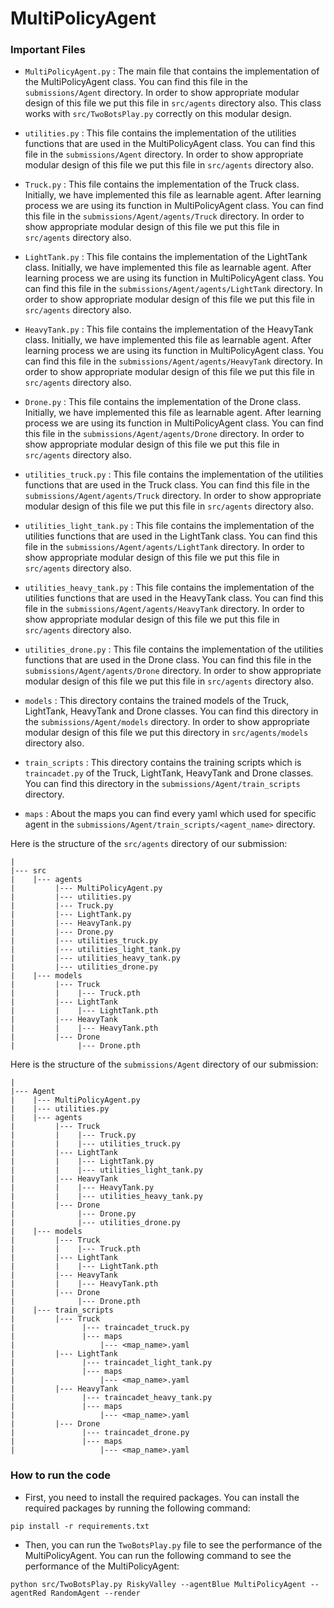 # MultiPolicyAgent

### Important Files 
- `MultiPolicyAgent.py` : The main file that contains the implementation of the MultiPolicyAgent class. You can find this file in the `submissions/Agent` directory. In order to show appropriate modular design of this file we put this file in `src/agents` directory also. This class works with `src/TwoBotsPlay.py` correctly on this modular design. 

- `utilities.py` : This file contains the implementation of the utilities functions that are used in the MultiPolicyAgent class. You can find this file in the `submissions/Agent` directory. In order to show appropriate modular design of this file we put this file in `src/agents` directory also.

- `Truck.py` : This file contains the implementation of the Truck class. Initially, we have implemented this file as learnable agent. After learning process we are using its function in MultiPolicyAgent class. You can find this file in the `submissions/Agent/agents/Truck` directory. In order to show appropriate modular design of this file we put this file in `src/agents` directory also.

- `LightTank.py` : This file contains the implementation of the LightTank class. Initially, we have implemented this file as learnable agent. After learning process we are using its function in MultiPolicyAgent class. You can find this file in the `submissions/Agent/agents/LightTank` directory. In order to show appropriate modular design of this file we put this file in `src/agents` directory also.

- `HeavyTank.py` : This file contains the implementation of the HeavyTank class. Initially, we have implemented this file as learnable agent. After learning process we are using its function in MultiPolicyAgent class. You can find this file in the `submissions/Agent/agents/HeavyTank` directory. In order to show appropriate modular design of this file we put this file in `src/agents` directory also.

- `Drone.py` : This file contains the implementation of the Drone class. Initially, we have implemented this file as learnable agent. After learning process we are using its function in MultiPolicyAgent class. You can find this file in the `submissions/Agent/agents/Drone` directory. In order to show appropriate modular design of this file we put this file in `src/agents` directory also.

- `utilities_truck.py` : This file contains the implementation of the utilities functions that are used in the Truck class. You can find this file in the `submissions/Agent/agents/Truck` directory. In order to show appropriate modular design of this file we put this file in `src/agents` directory also.

- `utilities_light_tank.py` : This file contains the implementation of the utilities functions that are used in the LightTank class. You can find this file in the `submissions/Agent/agents/LightTank` directory. In order to show appropriate modular design of this file we put this file in `src/agents` directory also.

- `utilities_heavy_tank.py` : This file contains the implementation of the utilities functions that are used in the HeavyTank class. You can find this file in the `submissions/Agent/agents/HeavyTank` directory. In order to show appropriate modular design of this file we put this file in `src/agents` directory also.

- `utilities_drone.py` : This file contains the implementation of the utilities functions that are used in the Drone class. You can find this file in the `submissions/Agent/agents/Drone` directory. In order to show appropriate modular design of this file we put this file in `src/agents` directory also.

- `models` : This directory contains the trained models of the Truck, LightTank, HeavyTank and Drone classes. You can find this directory in the `submissions/Agent/models` directory. In order to show appropriate modular design of this file we put this directory in `src/agents/models` directory also.

- `train_scripts` : This directory contains the training scripts which is `traincadet.py` of the Truck, LightTank, HeavyTank and Drone classes. You can find this directory in the `submissions/Agent/train_scripts` directory.

- `maps` : About the maps you can find every yaml which used for specific agent in the `submissions/Agent/train_scripts/<agent_name>` directory. 

Here is the structure of the `src/agents` directory of our submission:
```
|
|--- src
|    |--- agents
|         |--- MultiPolicyAgent.py
|         |--- utilities.py
|         |--- Truck.py
|         |--- LightTank.py
|         |--- HeavyTank.py
|         |--- Drone.py
|         |--- utilities_truck.py
|         |--- utilities_light_tank.py
|         |--- utilities_heavy_tank.py
|         |--- utilities_drone.py
|    |--- models
|         |--- Truck
|         |    |--- Truck.pth
|         |--- LightTank
|         |    |--- LightTank.pth
|         |--- HeavyTank
|         |    |--- HeavyTank.pth
|         |--- Drone
|              |--- Drone.pth

```

Here is the structure of the `submissions/Agent` directory of our submission:
```
|
|--- Agent
|    |--- MultiPolicyAgent.py
|    |--- utilities.py
|    |--- agents
|         |--- Truck
|         |    |--- Truck.py
|         |    |--- utilities_truck.py
|         |--- LightTank
|         |    |--- LightTank.py
|         |    |--- utilities_light_tank.py
|         |--- HeavyTank
|         |    |--- HeavyTank.py
|         |    |--- utilities_heavy_tank.py
|         |--- Drone
|              |--- Drone.py
|              |--- utilities_drone.py
|    |--- models
|         |--- Truck
|         |    |--- Truck.pth
|         |--- LightTank
|         |    |--- LightTank.pth
|         |--- HeavyTank
|         |    |--- HeavyTank.pth
|         |--- Drone
|              |--- Drone.pth
|    |--- train_scripts
|         |--- Truck
|               |--- traincadet_truck.py
|               |--- maps
|                   |--- <map_name>.yaml
|         |--- LightTank
|               |--- traincadet_light_tank.py
|               |--- maps
|                   |--- <map_name>.yaml
|         |--- HeavyTank
|               |--- traincadet_heavy_tank.py
|               |--- maps
|                   |--- <map_name>.yaml
|         |--- Drone
|               |--- traincadet_drone.py
|               |--- maps
|                   |--- <map_name>.yaml
```


### How to run the code

- First, you need to install the required packages. You can install the required packages by running the following command:
```
pip install -r requirements.txt
```

- Then, you can run the `TwoBotsPlay.py` file to see the performance of the MultiPolicyAgent. You can run the following command to see the performance of the MultiPolicyAgent:
```
python src/TwoBotsPlay.py RiskyValley --agentBlue MultiPolicyAgent --agentRed RandomAgent --render
```


